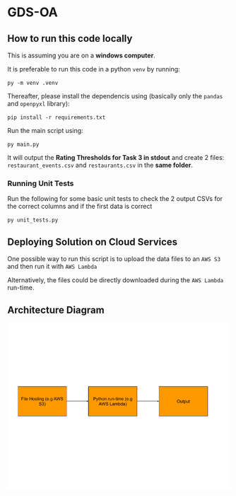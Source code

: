 # GDS-OA

## How to run this code locally

This is assuming you are on a **windows computer**.

It is preferable to run this code in a python `venv` by running:

```
py -m venv .venv
```

Thereafter, please install the dependencis using (basically only the `pandas` and `openpyxl` library):

```
pip install -r requirements.txt
```

Run the main script using:

```
py main.py
```

It will output the **Rating Thresholds for Task 3 in stdout** and create 2 files: `restaurant_events.csv` and `restaurants.csv` in the **same folder**.

### Running Unit Tests

Run the following for some basic unit tests to check the 2 output CSVs for the correct columns and if the first data is correct

```
py unit_tests.py
```



## Deploying Solution on Cloud Services

One possible way to run this script is to upload the data files to an `AWS S3` and then run it with `AWS Lambda` 

Alternatively, the files could be directly downloaded during the `AWS Lambda` run-time.

## Architecture Diagram

![](Architecture%20Diagram.png)